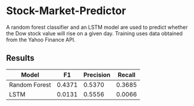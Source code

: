 # Stock-Market-Predictor

A random forest classifier and an LSTM model are used to predict whether the Dow stock value will rise on a given day. Training uses data obtained from the Yahoo Finance API.

## Results

| Model         | F1     | Precision | Recall |
| ------------- | ------ | --------- | ------ |
| Random Forest | 0.4371 | 0.5370    | 0.3685 |
| LSTM          | 0.0131 | 0.5556    | 0.0066 |

